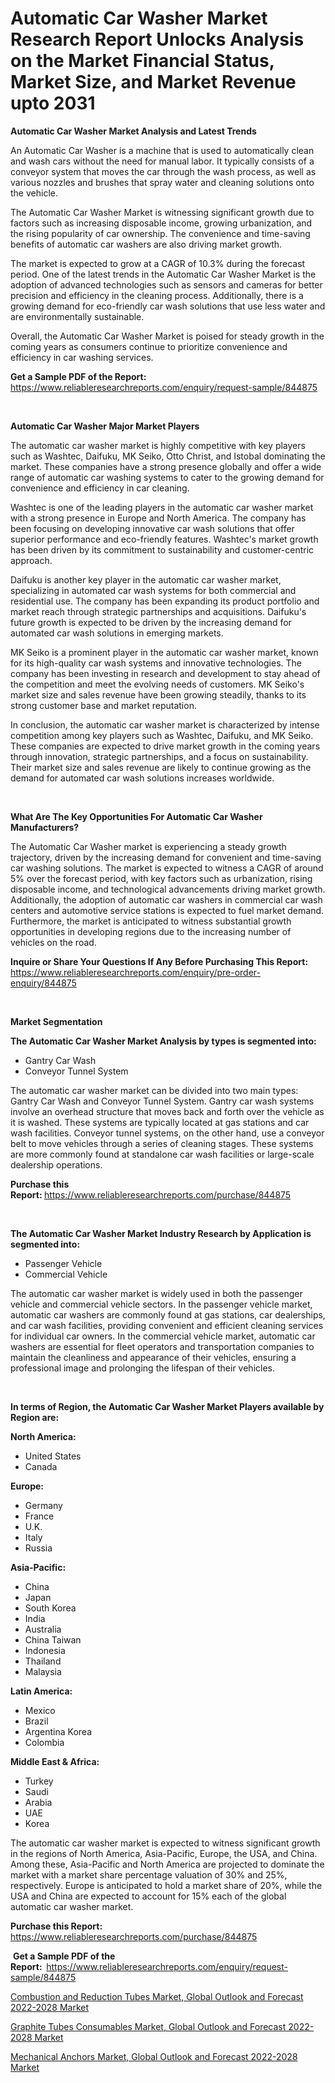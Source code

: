<p><h1>Automatic Car Washer Market Research Report Unlocks Analysis on the Market Financial Status, Market Size, and Market Revenue upto 2031</h1></p><p><strong>Automatic Car Washer Market Analysis and Latest Trends</strong></p>
<p><p>An Automatic Car Washer is a machine that is used to automatically clean and wash cars without the need for manual labor. It typically consists of a conveyor system that moves the car through the wash process, as well as various nozzles and brushes that spray water and cleaning solutions onto the vehicle.</p><p>The Automatic Car Washer Market is witnessing significant growth due to factors such as increasing disposable income, growing urbanization, and the rising popularity of car ownership. The convenience and time-saving benefits of automatic car washers are also driving market growth.</p><p>The market is expected to grow at a CAGR of 10.3% during the forecast period. One of the latest trends in the Automatic Car Washer Market is the adoption of advanced technologies such as sensors and cameras for better precision and efficiency in the cleaning process. Additionally, there is a growing demand for eco-friendly car wash solutions that use less water and are environmentally sustainable.</p><p>Overall, the Automatic Car Washer Market is poised for steady growth in the coming years as consumers continue to prioritize convenience and efficiency in car washing services.</p></p>
<p><strong>Get a Sample PDF of the Report:&nbsp;</strong> <a href="https://www.reliableresearchreports.com/enquiry/request-sample/844875">https://www.reliableresearchreports.com/enquiry/request-sample/844875</a></p>
<p>&nbsp;</p>
<p><strong>Automatic Car Washer Major Market Players</strong></p>
<p><p>The automatic car washer market is highly competitive with key players such as Washtec, Daifuku, MK Seiko, Otto Christ, and Istobal dominating the market. These companies have a strong presence globally and offer a wide range of automatic car washing systems to cater to the growing demand for convenience and efficiency in car cleaning.</p><p>Washtec is one of the leading players in the automatic car washer market with a strong presence in Europe and North America. The company has been focusing on developing innovative car wash solutions that offer superior performance and eco-friendly features. Washtec's market growth has been driven by its commitment to sustainability and customer-centric approach.</p><p>Daifuku is another key player in the automatic car washer market, specializing in automated car wash systems for both commercial and residential use. The company has been expanding its product portfolio and market reach through strategic partnerships and acquisitions. Daifuku's future growth is expected to be driven by the increasing demand for automated car wash solutions in emerging markets.</p><p>MK Seiko is a prominent player in the automatic car washer market, known for its high-quality car wash systems and innovative technologies. The company has been investing in research and development to stay ahead of the competition and meet the evolving needs of customers. MK Seiko's market size and sales revenue have been growing steadily, thanks to its strong customer base and market reputation.</p><p>In conclusion, the automatic car washer market is characterized by intense competition among key players such as Washtec, Daifuku, and MK Seiko. These companies are expected to drive market growth in the coming years through innovation, strategic partnerships, and a focus on sustainability. Their market size and sales revenue are likely to continue growing as the demand for automated car wash solutions increases worldwide.</p></p>
<p>&nbsp;</p>
<p><strong>What Are The Key Opportunities For Automatic Car Washer Manufacturers?</strong></p>
<p><p>The Automatic Car Washer market is experiencing a steady growth trajectory, driven by the increasing demand for convenient and time-saving car washing solutions. The market is expected to witness a CAGR of around 5% over the forecast period, with key factors such as urbanization, rising disposable income, and technological advancements driving market growth. Additionally, the adoption of automatic car washers in commercial car wash centers and automotive service stations is expected to fuel market demand. Furthermore, the market is anticipated to witness substantial growth opportunities in developing regions due to the increasing number of vehicles on the road.</p></p>
<p><strong>Inquire or Share Your Questions If Any Before Purchasing This Report:</strong> <a href="https://www.reliableresearchreports.com/enquiry/pre-order-enquiry/844875">https://www.reliableresearchreports.com/enquiry/pre-order-enquiry/844875</a></p>
<p>&nbsp;</p>
<p><strong>Market Segmentation</strong></p>
<p><strong>The Automatic Car Washer Market Analysis by types is segmented into:</strong></p>
<p><ul><li>Gantry Car Wash</li><li>Conveyor Tunnel System</li></ul></p>
<p><p>The automatic car washer market can be divided into two main types: Gantry Car Wash and Conveyor Tunnel System. Gantry car wash systems involve an overhead structure that moves back and forth over the vehicle as it is washed. These systems are typically located at gas stations and car wash facilities. Conveyor tunnel systems, on the other hand, use a conveyor belt to move vehicles through a series of cleaning stages. These systems are more commonly found at standalone car wash facilities or large-scale dealership operations.</p></p>
<p><strong>Purchase this Report:&nbsp;</strong><a href="https://www.reliableresearchreports.com/purchase/844875">https://www.reliableresearchreports.com/purchase/844875</a></p>
<p>&nbsp;</p>
<p><strong>The Automatic Car Washer Market Industry Research by Application is segmented into:</strong></p>
<p><ul><li>Passenger Vehicle</li><li>Commercial Vehicle</li></ul></p>
<p><p>The automatic car washer market is widely used in both the passenger vehicle and commercial vehicle sectors. In the passenger vehicle market, automatic car washers are commonly found at gas stations, car dealerships, and car wash facilities, providing convenient and efficient cleaning services for individual car owners. In the commercial vehicle market, automatic car washers are essential for fleet operators and transportation companies to maintain the cleanliness and appearance of their vehicles, ensuring a professional image and prolonging the lifespan of their vehicles.</p></p>
<p>&nbsp;</p>
<p><strong>In terms of Region, the Automatic Car Washer Market Players available by Region are:</strong></p>
<p>
    <p> <strong> North America: </strong>
        <ul>
            <li>United States</li>
            <li>Canada</li>
        </ul>
        </p> 
    <p> <strong> Europe: </strong>
        <ul>
            <li>Germany</li>
            <li>France</li>
            <li>U.K.</li>
            <li>Italy</li>
            <li>Russia</li>
        </ul>
        </p> 
    <p> <strong> Asia-Pacific: </strong>
        <ul>
            <li>China</li>
            <li>Japan</li>
            <li>South Korea</li>
            <li>India</li>
            <li>Australia</li>
            <li>China Taiwan</li>
            <li>Indonesia</li>
            <li>Thailand</li>
            <li>Malaysia</li>
        </ul>
        </p> 
    <p> <strong> Latin America: </strong>
        <ul>
            <li>Mexico</li>
            <li>Brazil</li>
            <li>Argentina Korea</li>
            <li>Colombia</li>
        </ul>
        </p> 
    <p> <strong> Middle East & Africa: </strong>
        <ul>
            <li>Turkey</li>
            <li>Saudi</li>
            <li>Arabia</li>
            <li>UAE</li>
            <li>Korea</li>
        </ul>
    </p>
    </p>
<p><p>The automatic car washer market is expected to witness significant growth in the regions of North America, Asia-Pacific, Europe, the USA, and China. Among these, Asia-Pacific and North America are projected to dominate the market with a market share percentage valuation of 30% and 25%, respectively. Europe is anticipated to hold a market share of 20%, while the USA and China are expected to account for 15% each of the global automatic car washer market.</p></p>
<p><strong>Purchase this Report: </strong><a href="https://www.reliableresearchreports.com/purchase/844875">https://www.reliableresearchreports.com/purchase/844875</a></p>
<p>&nbsp;<strong>Get a Sample PDF of the Report:&nbsp;&nbsp;</strong><a href="https://www.reliableresearchreports.com/enquiry/request-sample/844875">https://www.reliableresearchreports.com/enquiry/request-sample/844875</a></p>
<p><strong></strong></p>
<p><p><a href="https://view.publitas.com/reportprime-1/combustion-and-reduction-tubes-market-global-outlook-and-forecast-2022-2028-market-size-growth-and-forecast-from-2023-2030/">Combustion and Reduction Tubes Market, Global Outlook and Forecast 2022-2028 Market</a></p><p><a href="https://view.publitas.com/reportprime-1/graphite-tubes-consumables-market-global-outlook-and-forecast-2022-2028-market-size-share-trends-analysis-report-by-application-regional-outlook-competitive-strategies-and-segment-forecasts-2023-2030/">Graphite Tubes Consumables Market, Global Outlook and Forecast 2022-2028 Market</a></p><p><a href="https://view.publitas.com/reportprime-1/mechanical-anchors-market-global-outlook-and-forecast-2022-2028-market-research-report-provides-thorough-industry-overview-which-offers-an-in-depth-analysis-of-product-trends-and-new-market-divisions/">Mechanical Anchors Market, Global Outlook and Forecast 2022-2028 Market</a></p></p>